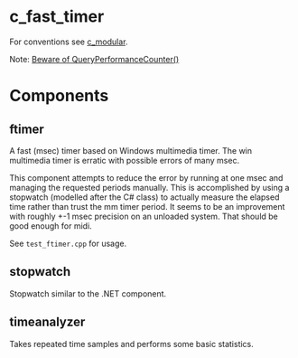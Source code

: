 # c_fast_timer

For conventions see [c_modular](https://github.com/cepthomas/c_modular/blob/master/README.md).

Note: [Beware of QueryPerformanceCounter()](https://www.virtualdub.org/blog2/entry_106.html)

# Components

## ftimer
A fast (msec) timer based on Windows multimedia timer. The win multimedia timer is erratic with possible
errors of many msec.

This component attempts to reduce the error by running at one msec and managing the requested periods manually.
This is accomplished by using a stopwatch (modelled after the C# class) to actually measure the elapsed time
rather than trust the mm timer period. It seems to be an improvement with roughly +-1 msec precision on an
unloaded system. That should be good enough for midi.

See `test_ftimer.cpp` for usage.

## stopwatch

Stopwatch similar to the .NET component.

## timeanalyzer

Takes repeated time samples and performs some basic statistics.

